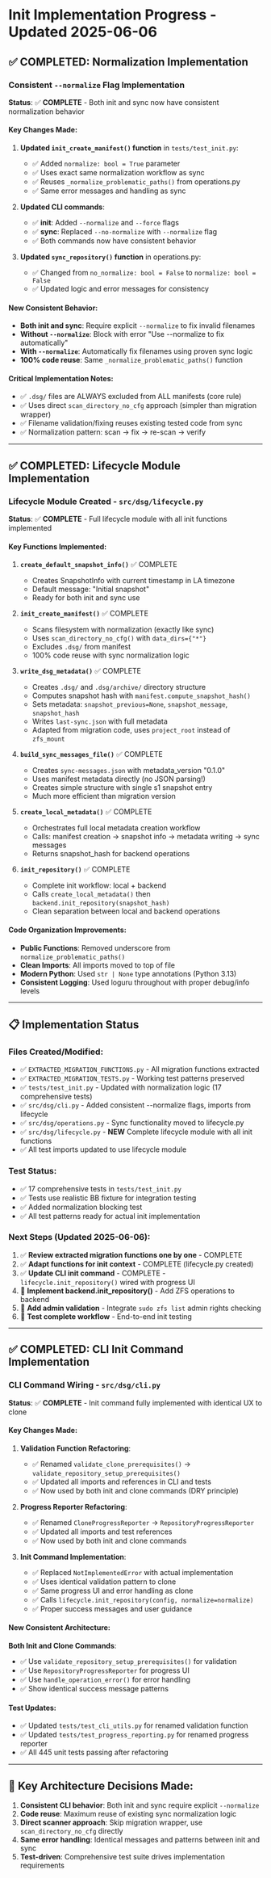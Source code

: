 # Init Implementation Progress - Updated 2025-06-06

## ✅ COMPLETED: Normalization Implementation

### Consistent `--normalize` Flag Implementation

**Status**: ✅ **COMPLETE** - Both init and sync now have consistent normalization behavior

#### Key Changes Made:

1. **Updated `init_create_manifest()` function** in `tests/test_init.py`:
   - ✅ Added `normalize: bool = True` parameter 
   - ✅ Uses exact same normalization workflow as sync
   - ✅ Reuses `_normalize_problematic_paths()` from operations.py
   - ✅ Same error messages and handling as sync

2. **Updated CLI commands**:
   - ✅ **init**: Added `--normalize` and `--force` flags
   - ✅ **sync**: Replaced `--no-normalize` with `--normalize` flag
   - ✅ Both commands now have consistent behavior

3. **Updated `sync_repository()` function** in operations.py:
   - ✅ Changed from `no_normalize: bool = False` to `normalize: bool = False`
   - ✅ Updated logic and error messages for consistency

#### New Consistent Behavior:
- **Both init and sync**: Require explicit `--normalize` to fix invalid filenames
- **Without `--normalize`**: Block with error "Use --normalize to fix automatically"  
- **With `--normalize`**: Automatically fix filenames using proven sync logic
- **100% code reuse**: Same `_normalize_problematic_paths()` function

#### Critical Implementation Notes:
- ✅ `.dsg/` files are ALWAYS excluded from ALL manifests (core rule)
- ✅ Uses direct `scan_directory_no_cfg` approach (simpler than migration wrapper)
- ✅ Filename validation/fixing reuses existing tested code from sync
- ✅ Normalization pattern: scan → fix → re-scan → verify

---

## ✅ COMPLETED: Lifecycle Module Implementation

### Lifecycle Module Created - `src/dsg/lifecycle.py`

**Status**: ✅ **COMPLETE** - Full lifecycle module with all init functions implemented

#### Key Functions Implemented:

1. **`create_default_snapshot_info()`** ✅ COMPLETE
   - Creates SnapshotInfo with current timestamp in LA timezone
   - Default message: "Initial snapshot" 
   - Ready for both init and sync use

2. **`init_create_manifest()`** ✅ COMPLETE  
   - Scans filesystem with normalization (exactly like sync)
   - Uses `scan_directory_no_cfg()` with `data_dirs={"*"}` 
   - Excludes `.dsg/` from manifest
   - 100% code reuse with sync normalization logic

3. **`write_dsg_metadata()`** ✅ COMPLETE
   - Creates `.dsg/` and `.dsg/archive/` directory structure
   - Computes snapshot hash with `manifest.compute_snapshot_hash()`
   - Sets metadata: `snapshot_previous=None`, `snapshot_message`, `snapshot_hash`
   - Writes `last-sync.json` with full metadata
   - Adapted from migration code, uses `project_root` instead of `zfs_mount`

4. **`build_sync_messages_file()`** ✅ COMPLETE
   - Creates `sync-messages.json` with metadata_version "0.1.0"
   - Uses manifest metadata directly (no JSON parsing!)
   - Creates simple structure with single s1 snapshot entry
   - Much more efficient than migration version

5. **`create_local_metadata()`** ✅ COMPLETE
   - Orchestrates full local metadata creation workflow
   - Calls: manifest creation → snapshot info → metadata writing → sync messages
   - Returns snapshot_hash for backend operations

6. **`init_repository()`** ✅ COMPLETE
   - Complete init workflow: local + backend
   - Calls `create_local_metadata()` then `backend.init_repository(snapshot_hash)`
   - Clean separation between local and backend operations

#### Code Organization Improvements:

- **Public Functions**: Removed underscore from `normalize_problematic_paths()`
- **Clean Imports**: All imports moved to top of file
- **Modern Python**: Used `str | None` type annotations (Python 3.13)
- **Consistent Logging**: Used loguru throughout with proper debug/info levels

---

## 📋 Implementation Status

### Files Created/Modified:
- ✅ `EXTRACTED_MIGRATION_FUNCTIONS.py` - All migration functions extracted
- ✅ `EXTRACTED_MIGRATION_TESTS.py` - Working test patterns preserved  
- ✅ `tests/test_init.py` - Updated with normalization logic (17 comprehensive tests)
- ✅ `src/dsg/cli.py` - Added consistent --normalize flags, imports from lifecycle
- ✅ `src/dsg/operations.py` - Sync functionality moved to lifecycle.py
- ✅ `src/dsg/lifecycle.py` - **NEW** Complete lifecycle module with all init functions
- ✅ All test imports updated to use lifecycle module

### Test Status:
- ✅ 17 comprehensive tests in `tests/test_init.py` 
- ✅ Tests use realistic BB fixture for integration testing
- ✅ Added normalization blocking test
- ✅ All test patterns ready for actual init implementation

### Next Steps (Updated 2025-06-06):
1. ✅ **Review extracted migration functions one by one** - COMPLETE
2. ✅ **Adapt functions for init context** - COMPLETE (lifecycle.py created)
3. ✅ **Update CLI init command** - COMPLETE - `lifecycle.init_repository()` wired with progress UI
4. 🚧 **Implement backend.init_repository()** - Add ZFS operations to backend
5. 🚧 **Add admin validation** - Integrate `sudo zfs list` admin rights checking  
6. 🚧 **Test complete workflow** - End-to-end init testing

---

## ✅ COMPLETED: CLI Init Command Implementation

### CLI Command Wiring - `src/dsg/cli.py`

**Status**: ✅ **COMPLETE** - Init command fully implemented with identical UX to clone

#### Key Changes Made:

1. **Validation Function Refactoring**:
   - ✅ Renamed `validate_clone_prerequisites()` → `validate_repository_setup_prerequisites()`
   - ✅ Updated all imports and references in CLI and tests
   - ✅ Now used by both init and clone commands (DRY principle)

2. **Progress Reporter Refactoring**:
   - ✅ Renamed `CloneProgressReporter` → `RepositoryProgressReporter`
   - ✅ Updated all imports and test references
   - ✅ Now used by both init and clone commands

3. **Init Command Implementation**:
   - ✅ Replaced `NotImplementedError` with actual implementation
   - ✅ Uses identical validation pattern to clone
   - ✅ Same progress UI and error handling as clone
   - ✅ Calls `lifecycle.init_repository(config, normalize=normalize)`
   - ✅ Proper success messages and user guidance

#### New Consistent Architecture:

**Both Init and Clone Commands**:
- ✅ Use `validate_repository_setup_prerequisites()` for validation
- ✅ Use `RepositoryProgressReporter` for progress UI
- ✅ Use `handle_operation_error()` for error handling
- ✅ Show identical success message patterns

#### Test Updates:
- ✅ Updated `tests/test_cli_utils.py` for renamed validation function
- ✅ Updated `tests/test_progress_reporting.py` for renamed progress reporter
- ✅ All 445 unit tests passing after refactoring

---

## 🔑 Key Architecture Decisions Made:

1. **Consistent CLI behavior**: Both init and sync require explicit `--normalize`
2. **Code reuse**: Maximum reuse of existing sync normalization logic  
3. **Direct scanner approach**: Skip migration wrapper, use `scan_directory_no_cfg` directly
4. **Same error handling**: Identical messages and patterns between init and sync
5. **Test-driven**: Comprehensive test suite drives implementation requirements